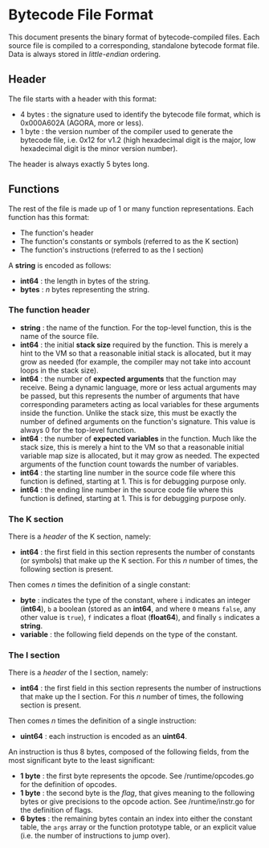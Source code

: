 # Bytecode File Format

This document presents the binary format of bytecode-compiled files. Each source file is compiled to a corresponding, standalone bytecode format file. Data is always stored in *little-endian* ordering.

## Header

The file starts with a header with this format:

* 4 bytes : the signature used to identify the bytecode file format, which is 0x000A602A (AGORA, more or less).
* 1 byte  : the version number of the compiler used to generate the bytecode file, i.e. 0x12 for v1.2 (high hexadecimal digit is the major, low hexadecimal digit is the minor version number).

The header is always exactly 5 bytes long.

## Functions

The rest of the file is made up of 1 or many function representations. Each function has this format:

* The function's header
* The function's constants or symbols (referred to as the K section)
* The function's instructions (referred to as the I section)

A **string** is encoded as follows:

* **int64**  : the length in bytes of the string.
* **bytes**  : *n* bytes representing the string.

### The function header

* **string** : the name of the function. For the top-level function, this is the name of the source file.
* **int64**  : the initial **stack size** required by the function. This is merely a hint to the VM so that a reasonable initial stack is allocated, but it may grow as needed (for example, the compiler may not take into account loops in the stack size).
* **int64**  : the number of **expected arguments** that the function may receive. Being a dynamic language, more or less actual arguments may be passed, but this represents the number of arguments that have corresponding parameters acting as local variables for these arguments inside the function. Unlike the stack size, this must be exactly the number of defined arguments on the function's signature. This value is always 0 for the top-level function.
* **int64**  : the number of **expected variables** in the function. Much like the stack size, this is merely a hint to the VM so that a reasonable initial variable map size is allocated, but it may grow as needed. The expected arguments of the function count towards the number of variables.
* **int64**  : the starting line number in the source code file where this function is defined, starting at 1. This is for debugging purpose only.
* **int64**  : the ending line number in the source code file where this function is defined, starting at 1. This is for debugging purpose only.

### The K section

There is a *header* of the K section, namely:

* **int64**  : the first field in this section represents the number of constants (or symbols) that make up the K section. For this *n* number of times, the following section is present.

Then comes *n* times the definition of a single constant:

* **byte**   : indicates the type of the constant, where `i` indicates an integer (**int64**), `b` a boolean (stored as an **int64**, and where `0` means `false`, any other value is `true`), `f` indicates a float (**float64**), and finally `s` indicates a **string**.
* **variable** : the following field depends on the type of the constant.

### The I section

There is a *header* of the I section, namely:

* **int64**  : the first field in this section represents the number of instructions that make up the I section. For this *n* number of times, the following section is present.

Then comes *n* times the definition of a single instruction:

* **uint64** : each instruction is encoded as an **uint64**.

An instruction is thus 8 bytes, composed of the following fields, from the most significant byte to the least significant:

* **1 byte**  : the first byte represents the opcode. See /runtime/opcodes.go for the definition of opcodes.
* **1 byte**  : the second byte is the *flag*, that gives meaning to the following bytes or give precisions to the opcode action. See /runtime/instr.go for the definition of flags.
* **6 bytes** : the remaining bytes contain an index into either the constant table, the `args` array or the function prototype table, or an explicit value (i.e. the number of instructions to jump over).
